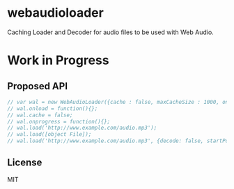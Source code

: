 webaudioloader
==============

Caching Loader and Decoder for audio files to be used with Web Audio.

# Work in Progress


## Proposed API

```js
// var wal = new WebAudioLoader({cache : false, maxCacheSize : 1000, onload: function(){}, onprogress: function(){}, context : audioContext })
// wal.onload = function(){};
// wal.cache = false;
// wal.onprogress = function(){};
// wal.load('http://www.example.com/audio.mp3');
// wal.load([object File]);
// wal.load('http://www.example.com/audio.mp3', {decode: false, startPoint : 1, endPoint : 3, cache : false , onload: function(){}, onprogress: function(){}});
```

## License

MIT

